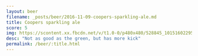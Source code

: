 ```yaml
---
layout: beer
filename: _posts/beer/2016-11-09-coopers-sparkling-ale.md
title: Coopers sparkling ale
score: 5
img: https://scontent.xx.fbcdn.net/v/t1.0-0/p480x480/528845_10151602295348745_1649172027_n.jpg?oh=8d4e9ed2ed95b79997f925516cd8b93f&oe=5906BCD2
desc: "Not as good as the green, but has more kick"
permalink: /beer/:title.html
---
```

